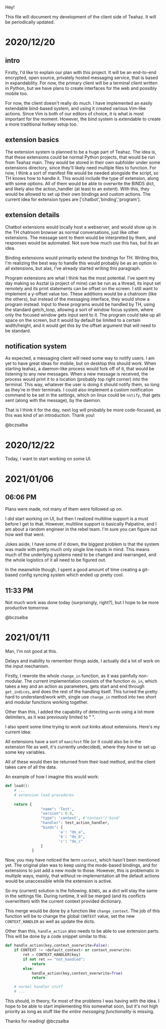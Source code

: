 Hey!

This file will document my development of the client side of Teahaz. It will be periodically updated.



# 2020/12/20

## intro
Firstly, I'd like to explain our plan with this project. It will be an end-to-end encrypted, open source, privately hosted messaging service, that is based in expandability. For now, the primary client will be a terminal client written in Python, but we have plans to create interfaces for the web and possibly mobile too. 

For now, the client doesn't really do much. I have implemented an easily extendable bind-based system, and using it created various Vim-like actions. Since Vim is both of our editors of choice, it is what is most important for the moment. However, the bind system is extendable to create a more traditional hotkey setup too.


## extension basics
The extension system is planned to be a huge part of Teahaz. The idea is, that these extensions could be normal Python projects, that would be run from Teahaz main. They would be stored in their own subfolder under some extensions directory, since they'll likely need multiple files to function. For now, I think a sort of manifest file would be needed alongside the script, so TH knows how to handle it. This would include the type of extension, along with some options. All of them would be able to overwrite the BINDS dict, and likely also the action_handler (at least to an extent). With this, they would be allowed to set up their own bindings and custom actions. The current idea for extension types are ['chatbot','binding','program']. 


## extension details
Chatbot extensions would locally host a webserver, and would show up in the TH chatroom browser as normal conversations, just like other extensions. The message sent to them would be interpreted by them, and responses would be automated. Not sure how much use this has, but its an idea.

Binding extensions would primarily extend the bindings for TH. Writing this, I'm realizing the best way to handle this would probably be as an option in all extensions, but alas, I've already started writing this paragraph.

Program extensions are what I think has the most potential. I've spent my day making so Asztal (a project of mine) can be run as a thread, its input set remotely and its print statements can be offset on the screen. I still want to implement a y-offset value too. These additions would be a chatroom (like the others), but instead of the messaging interface, they would show a program instead. Input to these programs would be handled by TH, using the standard getch_loop, allowing a sort of window focus system, where only the focused window gets input sent to it. The program could take up all space on the screen, but it would by default be limited to a certain width/height, and it would get this by the offset argument that will need to be standard.


## notification system
As expected, a messaging client will need some way to notify users. I am yet to have great ideas for mobile, but on desktop this should work. When starting teahaz, a daemon-like process would fork off of it, that would be listening to any new messages. When a new message is received, the process would print it to a location (probably top right corner) into the terminal. This way, whatever the user is doing it should notify them, so long as they're in their terminals. I could also implement a custom notification command to be set in the settings, which on linux could be `notify`, that gets sent (along with the message), by the daemon.

That is I think it for the day, next log will probably be more code-focused, as this was kind of an introduction. Thank you!

@bczsalba



# 2020/12/22

Today, I want to start working on some UI. 



# 2021/01/06

## 06:06 PM
Plans were made, not many of them were followed up on.

I *did* start working on UI, but then I realized multiline support is a must before I get to that. However, multiline support is basically Palpatine, and I am about a random engineer in the rebel team. I'm sure you can figure out how well that went.

Jokes aside, I have some of it down, the biggest problem is that the system was made with pretty much only single line inputs in mind. This means much of the underlying systems need to be changed and rearranged, and the whole logistics of it all need to be figured out. 

In the meanwhile though, I spent a good amount of time creating a git-based config syncing system which ended up pretty cool.

## 11:33 PM
Not much work was done today (surprisingly, right?), but I hope to be more productive tomorrow.

@bczsalba



# 2021/01/11
Man, I'm not good at this.

Delays and inability to remember things aside, I actually did a lot of work on the input mechanism.

Firstly, I rewrote the whole `change_in` function, as it was painfully non-modular. The current implementation consists of the function `do_in`, which takes a key and an action as parameters, gets start and end through `get_indices`, and does the rest of the handling itself. This turned the pretty hard to understand/work with, single use `change_in` method into two short and modular functions working together. 

Other than this, I added the capability of detecting `word`s using a lot more delimiters, as it was previously limited to " ".



I also spent some time trying to work out kinks about extensions. Here's my current idea:

All extensions have a sort of `manifest` file (or it could also be in the extension file as well, it's currently undecided), where they *have to* set up some key variables.

All of these would then be returned from their load method, and the client takes care of all the data.

An example of how I imagine this would work:

```python
def load():
    # ...
    # extension load procedures
    
    return {
                "name": 'Test',
                "version": 0.0,
                "type": 'context', #'context'/'bind'
                "handler": test_action_handler,
                "binds": {
                        'a': "do_a",
                        'b': "do_b",
                        'c': "do_c"
                }
            }
```

Now, you may have noticed the term `context`, which hasn't been mentioned yet. The original plan was to keep using the mode-based bindings, and for extensions to just add a new mode to those. However, this is problematic in multiple ways, mainly, that without re-implementation all the default actions would be unaccessible while the extension is active. 

So my (current) solution is the following. `BINDS`, as a dict will stay the same in the settings file. During runtime, it will be merged (and its conflicts overwritten) with the current context provided dictionary.

This merge would be done by a function like `change_context`. The job of this function will be to change the global `CONTEXT` value, set the new `CONTEXT_HANDLER` as well as update the dicts. 

Other than this, `handle_action` also needs to be able to use extension parts. This will be done by a code snippet similar to this:

```python
def handle_action(key,context_overwrite=False):
    if CONTEXT != <default_context> or context_overwrite:
        ret = CONTEXT_HANDLER(key)
        if not ret == "not_handled":
            return
        else:
            handle_action(key,context_overwrite=True)
            return

    # normal handler stuff
    # ...
```

This should, in theory, fix most of the problems I was having with the idea. I hope to be able to start implementing this somewhat soon, but it's not high priority as long as stuff like *the entire messaging functionality* is missing.

Thanks for reading!
@bczsalba
